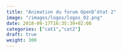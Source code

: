 ```yaml
---
title: "Animation du forum OpenD’état 2"
image: "/images/logos/logos_02.png"
date: 2018-09-17T16:35:39+02:00
categories: ["cat1","cat2"]
draft: true
weight: 300
---
```


